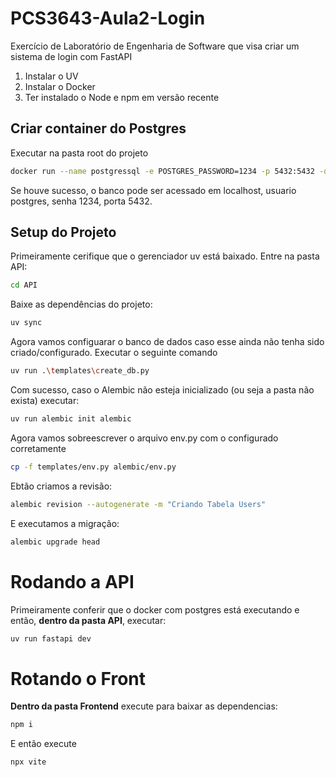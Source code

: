 # PCS3643-Aula2-Login
Exercício de Laboratório de Engenharia de Software que visa criar um sistema de login com FastAPI

1. Instalar o UV
2. Instalar o Docker
3. Ter instalado o Node e npm em versão recente

## Criar container do Postgres

Executar na pasta root do projeto

```sh
docker run --name postgressql -e POSTGRES_PASSWORD=1234 -p 5432:5432 -d postgres
```

Se houve sucesso, o banco pode ser acessado em localhost, usuario postgres, senha 1234, porta 5432.

## Setup do Projeto

Primeiramente cerifique que o gerenciador uv está baixado. Entre na pasta API:

```sh
cd API
```

Baixe as dependências do projeto:

```sh
uv sync
```

Agora vamos configuarar o banco de dados caso esse ainda não tenha sido criado/configurado. Executar o seguinte comando

```sh
uv run .\templates\create_db.py
```

Com sucesso, caso o Alembic não esteja inicializado (ou seja a pasta não exista) executar:

```sh
uv run alembic init alembic
```

Agora vamos sobreescrever o arquivo env.py com o configurado corretamente

```sh
cp -f templates/env.py alembic/env.py 
```

Ebtão criamos a revisão:

```sh
alembic revision --autogenerate -m "Criando Tabela Users" 
```

E executamos a migração:

```sh
alembic upgrade head
```

# Rodando a API

Primeiramente conferir que o docker com postgres está executando e então, **dentro da pasta API**, executar:

```sh
uv run fastapi dev
```

# Rotando o Front

**Dentro da pasta Frontend** execute para baixar as dependencias:

```sh
npm i
```

E então execute

```sh
npx vite
```


